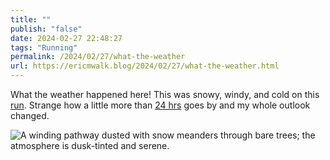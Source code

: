 ```yaml
---
title: ""
publish: "false"
date: 2024-02-27 22:48:27
tags: "Running"
permalink: /2024/02/27/what-the-weather
url: https://ericmwalk.blog/2024/02/27/what-the-weather.html
---
```


What the weather happened here! This was snowy, windy, and cold on this [run](https://strava.com/activities/10851611104). Strange how a little more than [24 hrs](https://ericmwalk.blog/2024/02/26/start-of-the.html) goes by and my whole outlook changed.

![A winding pathway dusted with snow meanders through bare trees; the atmosphere is dusk-tinted and serene.](https://ericmwalk.blog/uploads/2024/img-8038.jpeg)